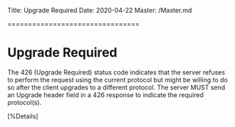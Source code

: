 Title: Upgrade Required
Date: 2020-04-22
Master: /Master.md

================================

Upgrade Required
=============================

The 426 (Upgrade Required) status code indicates that the server
refuses to perform the request using the current protocol but might
be willing to do so after the client upgrades to a different
protocol.  The server MUST send an Upgrade header field in a 426
response to indicate the required protocol(s).

[%Details]
